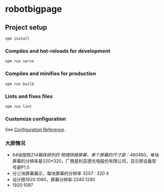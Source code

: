 # robotbigpage

## Project setup
```
npm install
```

### Compiles and hot-reloads for development
```
npm run serve
```

### Compiles and minifies for production
```
npm run build
```

### Lints and fixes files
```
npm run lint
```

### Customize configuration
See [Configuration Reference](https://cli.vuejs.org/config/).

### 大屏情况
- 84块按照21*4箱体排列的 物理拼接屏幕，单个屏幕的尺寸是：480*480，单块屏幕的分辨率是320*320，厂商是利亚德光电股份有限公司，显示屏设备型号是P1.5
- 分三块屏幕展示，每块屏幕的分辨率 320*7 : 320* 4
- 设计图1920:1080，屏幕分辨率:2240:1280
- 1920:1097
